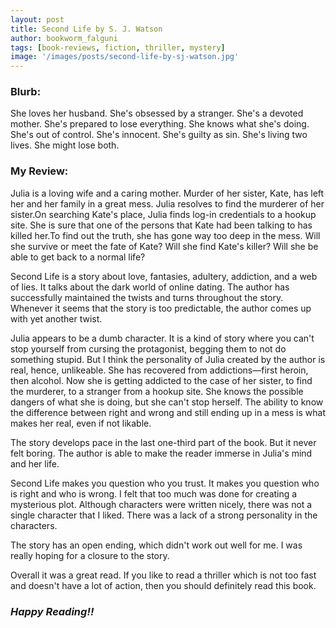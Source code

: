 ```yaml
---
layout: post
title: Second Life by S. J. Watson
author: bookworm_falguni
tags: [book-reviews, fiction, thriller, mystery]
image: '/images/posts/second-life-by-sj-watson.jpg'
---
```

### **Blurb:**
She loves her husband. She's obsessed by a stranger.
She's a devoted mother. She's prepared to lose everything.
She knows what she's doing. She's out of control.
She's innocent. She's guilty as sin.
She's living two lives. She might lose both.

### **My Review:**
Julia is a loving wife and a caring mother. Murder of her sister, Kate, has left her and her family in a great mess. Julia resolves to find the murderer of her sister.On searching Kate's place, Julia finds log-in credentials to a hookup site. She is sure that one of the persons that Kate had been talking to has killed her.To find out the truth, she has gone way too deep in the mess. Will she survive or meet the fate of Kate? Will she find Kate's killer? Will she be able to get back to a normal life?

Second Life is a story about love, fantasies, adultery, addiction, and a web of lies. It talks about the dark world of online dating. The author has successfully maintained the twists and turns throughout the story. Whenever it seems that the story is too predictable, the author comes up with yet another twist.

Julia appears to be a dumb character. It is a kind of story where you can't stop yourself from cursing the protagonist, begging them to not do something stupid. But I think the personality of Julia created by the author is real, hence, unlikeable. She has recovered from addictions—first heroin, then alcohol. Now she is getting addicted to the case of her sister, to find the murderer, to a stranger from a hookup site. She knows the possible dangers of what she is doing, but she can't stop herself. The ability to know the difference between right and wrong and still ending up in a mess is what makes her real, even if not likable.

The story develops pace in the last one-third part of the book. But it never felt boring. The author is able to make the reader immerse in Julia's mind and her life.

Second Life makes you question who you trust. It makes you question who is right and who is wrong. I felt that too much was done for creating a mysterious plot. Although characters were written nicely, there was not a single character that I liked. There was a lack of a strong personality in the characters.

The story has an open ending, which didn't work out well for me. I was really hoping for a closure to the story.

Overall it was a great read. If you like to read a thriller which is not too fast and doesn't have a lot of action, then you should definitely read this book.

### ***Happy Reading!!***
